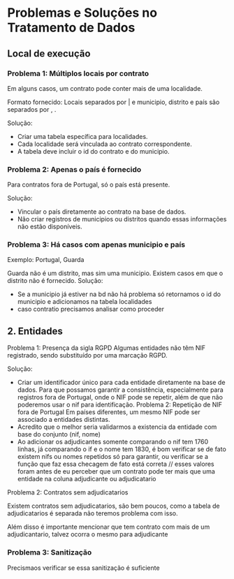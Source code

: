 # Problemas e Soluções no Tratamento de Dados
## Local de execução
### Problema 1: Múltiplos locais por contrato
Em alguns casos, um contrato pode conter mais de uma localidade.

Formato fornecido: Locais separados por | e municipio, distrito e país são separados por , .

Solução:
- Criar uma tabela específica para localidades.
- Cada localidade será vinculada ao contrato correspondente.
- A tabela deve incluir o id do contrato e do municipio.

### Problema 2: Apenas o país é fornecido
Para contratos fora de Portugal, só o país está presente.

Solução:
- Vincular o país diretamente ao contrato na base de dados.
- Não criar registros de municipios ou distritos quando essas informações não estão disponíveis.

### Problema 3: Há casos com apenas municipio e país
Exemplo: Portugal, Guarda

Guarda não é um distrito, mas sim uma municipio.
Existem casos em que o distrito não é fornecido.
Solução:
- Se a municipio já estiver na bd não há problema só retornamos o id do municipio e adicionamos na tabela localidades
- caso contratio precisamos analisar como proceder

## 2. Entidades
Problema 1: Presença da sigla RGPD
Algumas entidades não têm NIF registrado, sendo substituído por uma marcação RGPD.

Solução:
- Criar um identificador único para cada entidade diretamente na base de dados. Para que possamos garantir a consistência, especialmente para registros fora de Portugal, onde o NIF pode se repetir, além de que não poderemos usar o nif para identificação.
Problema 2: Repetição de NIF fora de Portugal
Em países diferentes, um mesmo NIF pode ser associado a entidades distintas.
- Acredito que o melhor seria validarmos a existencia da entidade com base do conjunto (nif, nome)
- Ao adicionar os adjudicantes somente comparando o nif tem 1760 linhas, já comparando o if e o nome tem 1830, é bom verificar se de fato existem nifs ou nomes repetidos só para garantir, ou verificar se a função que faz essa checagem de fato está correta // esses valores foram antes de eu perceber que um contrato pode ter mais que uma entidade na coluna adjudicante ou adjudicatario

Problema 2: Contratos sem adjudicatarios

Existem contratos sem adjudicatarios, são bem poucos, como a tabela de adjudicatarios é separada não teremos problema com isso. 

Além disso é importante mencionar que tem contrato com mais de um adjudicantario, talvez ocorra o mesmo para adjudicante

### Problema 3: Sanitização
Precismaos verificar se essa sanitização é suficiente